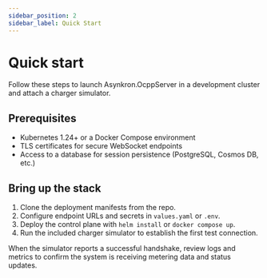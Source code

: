 ```yaml
---
sidebar_position: 2
sidebar_label: Quick Start
---
```


# Quick start

Follow these steps to launch Asynkron.OcppServer in a development cluster and attach a charger simulator.

## Prerequisites

- Kubernetes 1.24+ or a Docker Compose environment
- TLS certificates for secure WebSocket endpoints
- Access to a database for session persistence (PostgreSQL, Cosmos DB, etc.)

## Bring up the stack

1. Clone the deployment manifests from the repo.
2. Configure endpoint URLs and secrets in `values.yaml` or `.env`.
3. Deploy the control plane with `helm install` or `docker compose up`.
4. Run the included charger simulator to establish the first test connection.

When the simulator reports a successful handshake, review logs and metrics to confirm the system is receiving metering data and status updates.
